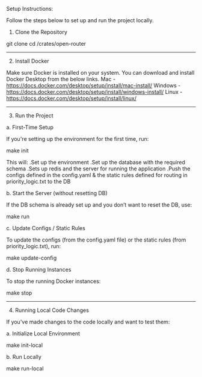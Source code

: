 Setup Instructions:

Follow the steps below to set up and run the project locally.

1. Clone the Repository

git clone <repo-url>
cd <repo-directory>/crates/open-router

-------------------------------------------------------------------------------------------------------------------------

2. Install Docker

Make sure Docker is installed on your system.
You can download and install Docker Desktop from the below links.
Mac - https://docs.docker.com/desktop/setup/install/mac-install/
Windows - https://docs.docker.com/desktop/setup/install/windows-install/
Linux - https://docs.docker.com/desktop/setup/install/linux/

-------------------------------------------------------------------------------------------------------------------------

3. Run the Project

a. First-Time Setup

If you're setting up the environment for the first time, run:

make init

This will:
.Set up the environment
.Set up the database with the required schema
.Sets up redis and the server for running the application
.Push the configs defined in the config.yaml & the static rules defined for routing in priority_logic.txt to the DB

b. Start the Server (without resetting DB)

If the DB schema is already set up and you don’t want to reset the DB, use:

make run


c. Update Configs / Static Rules

To update the configs (from the config.yaml file) or the static rules (from priority_logic.txt), run:

make update-config


d. Stop Running Instances

To stop the running Docker instances:

make stop

-------------------------------------------------------------------------------------------------------------------------

4. Running Local Code Changes

If you've made changes to the code locally and want to test them:

a. Initialize Local Environment

make init-local

b. Run Locally

make run-local
